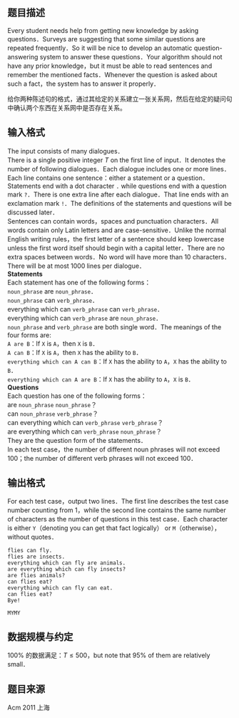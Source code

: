 ## 题目描述

Every student needs help from getting new knowledge by asking questions．Surveys are suggesting that some similar questions are repeated frequently．So it will be nice to develop an automatic question-answering system to answer these questions．Your algorithm should not have any prior knowledge，but it must be able to read sentences and remember the mentioned facts．Whenever the question is asked about such a fact，the system has to answer it properly．

给你两种陈述句的格式，通过其给定的关系建立一张关系网，然后在给定的疑问句中确认两个东西在关系网中是否存在关系。

## 输入格式

The input consists of many dialogues．  
There is a single positive integer $T$ on the first line of input．It denotes the number of following dialogues．Each dialogue includes one or more lines．Each line contains one sentence：either a statement or a question．Statements end with a dot character `.` while questions end with a question mark `?`．There is one extra line after each dialogue．That line ends with an exclamation mark `!`．The definitions of the statements and questions will be discussed later．  
Sentences can contain words，spaces and punctuation characters．All words contain only Latin letters and are case-sensitive．Unlike the normal English writing rules，the first letter of a sentence should keep lowercase unless the first word itself should begin with a capital letter．There are no extra spaces between words．No word will have more than $10$ characters．There will be at most $1000$ lines per dialogue．  
**Statements**  
Each statement has one of the following forms：  
`noun_phrase` are `noun_phrase`．  
`noun_phrase` can `verb_phrase`．  
everything which can `verb_phrase` can `verb_phrase`．  
everything which can `verb_phrase` are `noun_phrase`．  
`noun_phrase` and `verb_phrase` are both single word．The meanings of the four forms are:  
`A are B`：If `X` is `A`，then `X` is `B`．  
`A can B`：If `X` is `A`，then `X` has the ability to `B`．  
`everything which can A can B`：If `X` has the ability to `A`，`X` has the ability to `B`．  
`everything which can A are B`：If `X` has the ability to `A`，`X` is `B`．  
**Questions**  
Each question has one of the following forms：  
are `noun_phrase` `noun_phrase`？  
can `noun_phrase` `verb_phrase`？  
can everything which can `verb_phrase` `verb_phrase`？  
are everything which can `verb_phrase` `noun_phrase`？  
They are the question form of the statements．  
In each test case，the number of different noun phrases will not exceed $100$；the number of different verb phrases will not exceed $100$．

## 输出格式

For each test case，output two lines．The first line describes the test case number counting from $1$，while the second line contains the same number of characters as the number of questions in this test case．Each character is either `Y`（denoting you can get that fact logically） or `M`（otherwise），without quotes．

```input1
flies can fly.
flies are insects.
everything which can fly are animals.
are everything which can fly insects?
are flies animals?
can flies eat?
everything which can fly can eat.
can flies eat?
Bye!
```

```output1Case #1:
MYMY
```

## 数据规模与约定

$100\%$ 的数据满足：$T \le 500$，but note that $95\%$ of them are relatively small．

## 题目来源

Acm 2011 上海



